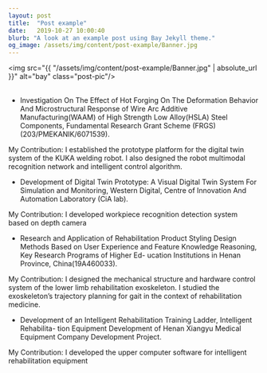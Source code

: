 ```yaml
---
layout: post
title:  "Post example"
date:   2019-10-27 10:00:40
blurb: "A look at an example post using Bay Jekyll theme."
og_image: /assets/img/content/post-example/Banner.jpg
---
```


<img src="{{ "/assets/img/content/post-example/Banner.jpg" | absolute_url }}" alt="bay" class="post-pic"/>
<br />
<br />

- Investigation On The Effect of Hot Forging On The Deformation Behavior And
Microstructural Response of Wire Arc Additive Manufacturing(WAAM) of High
Strength Low Alloy(HSLA) Steel Components, Fundamental Research Grant Scheme (FRGS)
(203/PMEKANIK/6071539).

My Contribution: I established the prototype platform for the digital twin
system of the KUKA welding robot. I also designed the robot multimodal recognition network
and intelligent control algorithm.

- Development of Digital Twin Prototype: A Visual Digital Twin System For Simulation
and Monitoring, Western Digital, Centre of Innovation And Automation Laboratory (CiA lab).

My Contribution: I developed workpiece recognition detection system based on depth camera

- Research and Application of Rehabilitation Product Styling Design Methods Based on
User Experience and Feature Knowledge Reasoning, Key Research Programs of Higher Ed-
ucation Institutions in Henan Province, China(19A460033).

My Contribution: I designed the mechanical structure and hardware control system of the
lower limb rehabilitation exoskeleton. I studied the exoskeleton’s trajectory planning for gait in
the context of rehabilitation medicine.

- Development of an Intelligent Rehabilitation Training Ladder, Intelligent Rehabilita-
tion Equipment Development of Henan Xiangyu Medical Equipment Company Development
Project.

My Contribution: I developed the upper computer software for intelligent rehabilitation
equipment

